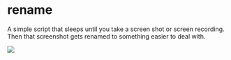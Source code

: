 # rename

A simple script that sleeps until you take a screen shot or screen recording. Then that screenshot gets renamed to something easier to deal with.

<img src="https://user-images.githubusercontent.com/7513070/73715557-515faf80-46e2-11ea-9a2d-7e1535ece6a4.png" />

